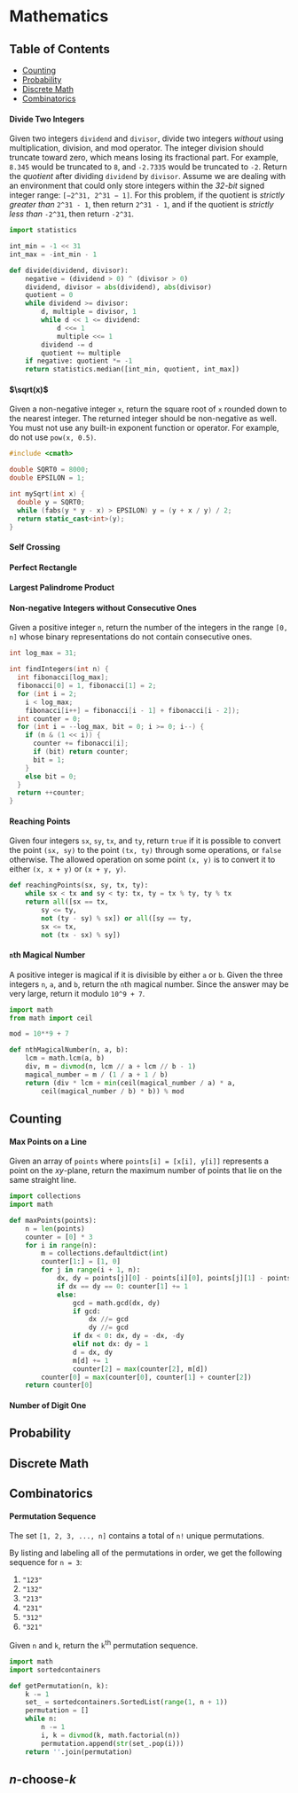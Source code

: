 # Mathematics

## Table of Contents

- [Counting](#counting)
- [Probability](#probability)
- [Discrete Math](#discrete-math)
- [Combinatorics](#combinatorics)

#### Divide Two Integers

Given two integers `dividend` and `divisor`, divide two integers *without* using multiplication, division, and mod operator. The integer division should truncate toward zero, which means losing its fractional part. For example, `8.345` would be truncated to `8`, and `-2.7335` would be truncated to `-2`. Return the *quotient* after dividing `dividend` by `divisor`. Assume we are dealing with an environment that could only store integers within the *32-bit* signed integer range: `[−2^31, 2^31 − 1]`. For this problem, if the quotient is *strictly greater than* `2^31 - 1`, then return `2^31 - 1`, and if the quotient is *strictly less than* `-2^31`, then return `-2^31`.

```python
import statistics

int_min = -1 << 31
int_max = -int_min - 1

def divide(dividend, divisor):
    negative = (dividend > 0) ^ (divisor > 0)
    dividend, divisor = abs(dividend), abs(divisor)
    quotient = 0
    while dividend >= divisor:
        d, multiple = divisor, 1
        while d << 1 <= dividend:
            d <<= 1
            multiple <<= 1
        dividend -= d
        quotient += multiple
    if negative: quotient *= -1
    return statistics.median([int_min, quotient, int_max])

```

#### $\sqrt(x)$

Given a non-negative integer `x`, return the square root of `x` rounded down to the nearest integer. The returned integer should be non-negative as well. You must not use any built-in exponent function or operator. For example, do not use `pow(x, 0.5)`.

```cpp
#include <cmath>

double SQRT0 = 8000;
double EPSILON = 1;

int mySqrt(int x) {
  double y = SQRT0;
  while (fabs(y * y - x) > EPSILON) y = (y + x / y) / 2;
  return static_cast<int>(y);
}

```

#### Self Crossing

#### Perfect Rectangle

#### Largest Palindrome Product

#### Non-negative Integers without Consecutive Ones

Given a positive integer `n`, return the number of the integers in the range `[0, n]` whose binary representations do not contain consecutive ones.

```cpp
int log_max = 31;

int findIntegers(int n) {
  int fibonacci[log_max];
  fibonacci[0] = 1, fibonacci[1] = 2;
  for (int i = 2;
    i < log_max;
    fibonacci[i++] = fibonacci[i - 1] + fibonacci[i - 2]);
  int counter = 0;
  for (int i = --log_max, bit = 0; i >= 0; i--) {
    if (n & (1 << i)) {
      counter += fibonacci[i];
      if (bit) return counter;
      bit = 1;
    }
    else bit = 0;
  }
  return ++counter;
}
```

#### Reaching Points

Given four integers `sx`, `sy`, `tx`, and `ty`, return `true` if it is possible to convert the point `(sx, sy)` to the point `(tx, ty)` through some operations, or `false` otherwise. The allowed operation on some point `(x, y)` is to convert it to either `(x, x + y)` or `(x + y, y)`.

```python
def reachingPoints(sx, sy, tx, ty):
    while sx < tx and sy < ty: tx, ty = tx % ty, ty % tx
    return all([sx == tx,
        sy <= ty,
        not (ty - sy) % sx]) or all([sy == ty,
        sx <= tx,
        not (tx - sx) % sy])

```

#### `n`th Magical Number

A positive integer is magical if it is divisible by either `a` or `b`. Given the three integers `n`, `a`, and `b`, return the `n`th magical number. Since the answer may be very large, return it modulo `10^9 + 7`.

```python
import math
from math import ceil

mod = 10**9 + 7

def nthMagicalNumber(n, a, b):
    lcm = math.lcm(a, b)
    div, m = divmod(n, lcm // a + lcm // b - 1)
    magical_number = m / (1 / a + 1 / b)
    return (div * lcm + min(ceil(magical_number / a) * a,
        ceil(magical_number / b) * b)) % mod

```

## Counting

#### Max Points on a Line

Given an array of `points` where `points[i] = [x[i], y[i]]` represents a point on the *xy*-plane, return the maximum number of points that lie on the same straight line.

```python
import collections
import math

def maxPoints(points):
    n = len(points)
    counter = [0] * 3
    for i in range(n):
        m = collections.defaultdict(int)
        counter[1:] = [1, 0]
        for j in range(i + 1, n):
            dx, dy = points[j][0] - points[i][0], points[j][1] - points[i][1]
            if dx == dy == 0: counter[1] += 1
            else:
                gcd = math.gcd(dx, dy)
                if gcd:
                    dx //= gcd
                    dy //= gcd
                if dx < 0: dx, dy = -dx, -dy
                elif not dx: dy = 1
                d = dx, dy
                m[d] += 1
                counter[2] = max(counter[2], m[d])
        counter[0] = max(counter[0], counter[1] + counter[2])
    return counter[0]

```

#### Number of Digit One

## Probability

## Discrete Math

## Combinatorics

#### Permutation Sequence

The set `[1, 2, 3, ..., n]` contains a total of `n!` unique permutations.

By listing and labeling all of the permutations in order, we get the following sequence for `n = 3`:

1. `"123"`
1. `"132"`
1. `"213"`
1. `"231"`
1. `"312"`
1. `"321"`

Given `n` and `k`, return the `k`<sup>th</sup> permutation sequence.

```python
import math
import sortedcontainers

def getPermutation(n, k):
    k -= 1
    set_ = sortedcontainers.SortedList(range(1, n + 1))
    permutation = []
    while n:
        n -= 1
        i, k = divmod(k, math.factorial(n))
        permutation.append(str(set_.pop(i)))
    return ''.join(permutation)

```

## *n*-choose-*k*
